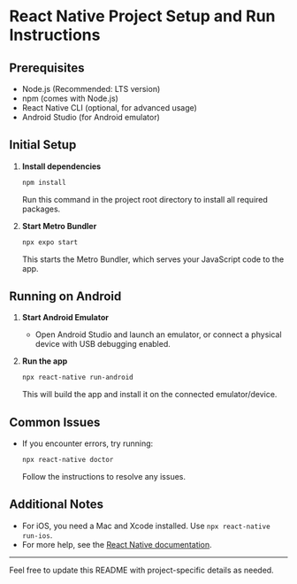 # React Native Project Setup and Run Instructions

## Prerequisites
- Node.js (Recommended: LTS version)
- npm (comes with Node.js)
- React Native CLI (optional, for advanced usage)
- Android Studio (for Android emulator)

## Initial Setup
1. **Install dependencies**
   ```sh
   npm install
   ```
   Run this command in the project root directory to install all required packages.

2. **Start Metro Bundler**
   ```sh
   npx expo start
   ```
   This starts the Metro Bundler, which serves your JavaScript code to the app.

## Running on Android
1. **Start Android Emulator**
   - Open Android Studio and launch an emulator, or connect a physical device with USB debugging enabled.

2. **Run the app**
   ```sh
   npx react-native run-android
   ```
   This will build the app and install it on the connected emulator/device.

## Common Issues
- If you encounter errors, try running:
  ```sh
  npx react-native doctor
  ```
  Follow the instructions to resolve any issues.

## Additional Notes
- For iOS, you need a Mac and Xcode installed. Use `npx react-native run-ios`.
- For more help, see the [React Native documentation](https://reactnative.dev/docs/environment-setup).

---

Feel free to update this README with project-specific details as needed.
